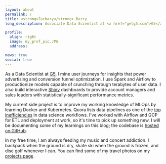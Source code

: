 ```yaml
---
layout: about
permalink: /
title: <strong>Zachary</strong> Barry
long_description: Associate Data Scientist at <a href="getg5.com">G5</a>. M.S. Applied Mathematics.

profile:
  align: right
  image: my_prof_pic.JPG
  address: 

news: true
social: true
---
```

As a Data Scientist at [G5](getg5.com), I mine user journeys for insights that power advertising and conversion funnel optimization.  I use Spark and Airflow to productionize models capable of crunching through terabytes of user data.  I also build interactive [Shiny](https://shiny.rstudio.com/) dashboards to provide account managers and sales leaders with statistically-significant performance metrics.  

My current side project is to improve my working knowledge of MLOps by learning Docker and Kubernetes. Quora lists data pipelines as one of the [top inefficiencies](https://www.forbes.com/sites/quora/2017/04/07/what-are-the-largest-inefficiencies-in-a-data-scientists-workflow/#70196702a22f) in data science workflows.  I've worked with Airflow and GCP for ETL and deployment at work, so it's time to pick up something new.  I will be documenting some of my learnings on this blog; the codebase is [hosted on GitHub](https://github.com/ZackBarry/infinitePlaylists).

In my free time, I am always feeding my music and concert addiction.  I backpack when the ground is dry, skate ski when the ground is frozen, and disc golf whenever I can.  You can find some of my travel photos on my [projects page](https://zackbarry.github.io/projects/).
